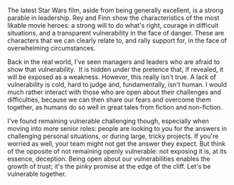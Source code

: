

The latest Star Wars film, aside from being generally excellent, is a strong parable in leadership. Rey and Finn show the characteristics of the most likable movie heroes: a strong will to do what's right, courage in difficult situations, and a transparent vulnerability in the face of danger. These are characters that we can clearly relate to, and rally support for, in the face of overwhelming circumstances.

Back in the real world, I've seen managers and leaders who are afraid to show that vulnerability.  It is hidden under the pretence that, if revealed, it will be exposed as a weakness. However, this really isn't true. A lack of vulnerability is cold, hard to judge and, fundamentally, isn't human. I would much rather interact with those who are open about their challenges and difficulties, because we can then share our fears and overcome them together, as humans do so well in great tales from fiction and non-fiction. 

I've found remaining vulnerable challenging though, especially when moving into more senior roles: people are looking to you for the answers in challenging personal situations, or during large, tricky projects. If you're worried as well, your team might not get the answer they expect. But think of the opposite of not remaining openly vulnerable: not exposing it is, at its essence, deception. Being open about our vulnerabilities enables the growth of trust; it's the pinky promise at the edge of the cliff. Let's be vulnerable together.
